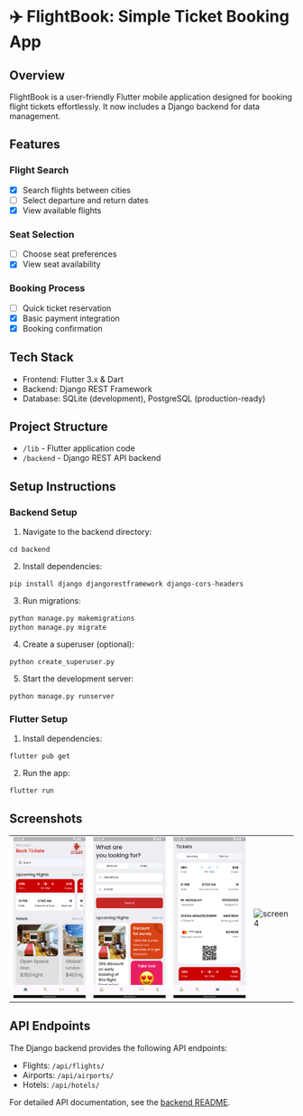 # ✈️ FlightBook: Simple Ticket Booking App

## Overview

FlightBook is a user-friendly Flutter mobile application designed for booking flight tickets effortlessly. It now includes a Django backend for data management.

## Features

### Flight Search

- [x] Search flights between cities
- [ ] Select departure and return dates
- [x] View available flights

### Seat Selection

- [ ] Choose seat preferences
- [x] View seat availability

### Booking Process

- [ ] Quick ticket reservation
- [x] Basic payment integration
- [x] Booking confirmation

## Tech Stack

- Frontend: Flutter 3.x & Dart
- Backend: Django REST Framework
- Database: SQLite (development), PostgreSQL (production-ready)

## Project Structure

- `/lib` - Flutter application code
- `/backend` - Django REST API backend

## Setup Instructions

### Backend Setup

1. Navigate to the backend directory:
```
cd backend
```

2. Install dependencies:
```
pip install django djangorestframework django-cors-headers
```

3. Run migrations:
```
python manage.py makemigrations
python manage.py migrate
```

4. Create a superuser (optional):
```
python create_superuser.py
```

5. Start the development server:
```
python manage.py runserver
```

### Flutter Setup

1. Install dependencies:
```
flutter pub get
```

2. Run the app:
```
flutter run
```

## Screenshots

<table>
  <tr>
    <td> <img src="screenshots/01.png" alt="screen 1" width="200"/></td>
    <td><img src="screenshots/02.png" alt="screen 2"  width="200"/></td>
     <td> <img src="screenshots/03.png" alt="screen 3"  width="200"/></td>
    <td> <img src="screenshots/04.png" alt="screen 4"width="200"/></td>
  </tr>
</table>

## API Endpoints

The Django backend provides the following API endpoints:

- Flights: `/api/flights/`
- Airports: `/api/airports/`
- Hotels: `/api/hotels/`

For detailed API documentation, see the [backend README](backend/README.md).
